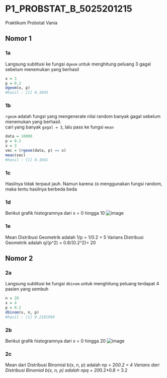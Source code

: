 # P1_PROBSTAT_B_5025201215
Praktikum Probstat Vania

## Nomor 1
### 1a
Langsung subtitusi ke fungsi ```dgeom``` untuk menghitung peluang 3 gagal sebelum menemukan yang berhasil
```r
x = 3
p = 0.2
dgeom(x, p)
#hasil : [1] 0.1043
```
### 1b
```rgeom``` adalah fungsi yang mengenerate nilai random banyak gagal sebelum menemukan yang berhasil.  
cari yang banyak ```gagal = 3```, lalu pass ke fungsi ```mean```
```r
data = 10000
p = 0.2
x = 3
vec = (rgeom(data, p) == x)
mean(vec)
#hasil : [1] 0.1041
```
### 1c
Hasilnya tidak terpaut jauh. Namun karena ```1b``` menggunakan fungsi random, maka tentu hasilnya berbeda beda
### 1d
Berikut grafik histogramnya dari x = 0 hingga 10
![image](https://discord.com/channels/@me/869563207658913802/962587502332489779)

### 1e
Mean Distribusi Geometrik adalah 1/p = 1/0.2 = 5
Varians Distribusi Geometrik adalah q/(p^2) = 0.8/(0.2^2)= 20  
## Nomor 2
### 2a
Langsung subtitusi ke fungsi ```dbinom``` untuk menghitung peluang terdapat 4 pasien yang sembuh
```r
n = 20
x = 4
p = 0.2
dbinom(x, n, p)
#hasil : [1] 0.2181994
```
### 2b
Berikut grafik histogramnya dari x = 0 hingga 20
![image](https://discord.com/channels/@me/869563207658913802/962587434531565598)

### 2c
Mean dari Distribusi Binomial b(x, n, p) adalah np = 20*0.2 = 4
Varians dari Distribusi Binomial b(x, n, p) adalah npq = 20*0.2*0.8 = 3.2
